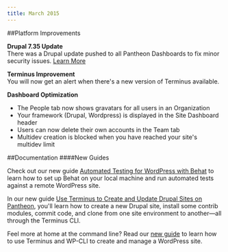 ```yaml
---
title: March 2015
---
```

##Platform Improvements

**Drupal 7.35 Update**  
There was a Drupal update pushed to all Pantheon Dashboards to fix minor security issues. [Learn More](https://www.drupal.org/drupal-7.35)

**Terminus Improvement**  
You will now get an alert when there's a new version of Terminus available.

**Dashboard Optimization**  
- The People tab now shows gravatars for all users in an Organization  
- Your framework (Drupal, Wordpress) is displayed in the Site Dashboard header  
- Users can now delete their own accounts in the Team tab  
- Multidev creation is blocked when you have reached your site's multidev limit


##Documentation
####New Guides

Check out our new guide [Automated Testing for WordPress with Behat](/docs/guides/automated-testing-wordpress-behat/) to learn how to set up Behat on your local machine and run automated tests against a remote WordPress site.

In our new guide [Use Terminus to Create and Update Drupal Sites on Pantheon](/docs/guides/terminus-drupal-site-management/), you'll learn how to create a new Drupal site, install some contrib modules, commit code, and clone from one site environment to another—all through the Terminus CLI.

Feel more at home at the command line? Read our [new guide](/docs/guides/create-a-wordpress-site-from-the-commandline-with-terminus-and-wp-cli/) to learn how to use Terminus and WP-CLI to create and manage a WordPress site.

